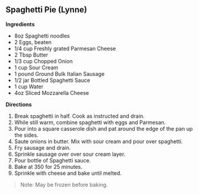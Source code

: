 ## Spaghetti Pie		(Lynne)

**Ingredients**
* 8oz Spaghetti noodles
* 2 Eggs, beaten
* 1/4 cup Freshly grated Parmesan Cheese
* 2 Tbsp Butter
* 1/3 cup Chopped Onion
* 1 cup Sour Cream
* 1 pound	Ground Bulk Italian Sausage
* 1/2 jar Bottled Spaghetti Sauce
* 1 cup Water
* 4oz Sliced Mozzarella Cheese

**Directions**
1. Break spaghetti in half. Cook as instructed and drain.
1. While still warm, combine spaghetti with eggs and Parmesan.
1. Pour into a square casserole dish and pat around the edge of the pan up the sides.
1. Saute onions in butter. Mix with sour cream and pour over spaghetti.
1. Fry sausage and drain.
1. Sprinkle sausage over over sour cream layer.
1. Pour bottle of Spaghetti sauce.
1. Bake at 350 for 25 minutes.
1. Sprinkle with cheese and bake until melted.

>Note: May be frozen before baking.
